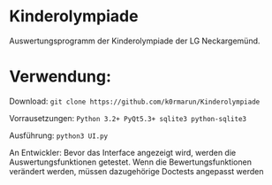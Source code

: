 # Kinderolympiade
Auswertungsprogramm der Kinderolympiade der LG Neckargemünd.

# Verwendung:
Download:
```git clone https://github.com/k0rmarun/Kinderolympiade```

Vorrausetzungen: 
```Python 3.2+ PyQt5.3+ sqlite3 python-sqlite3```

Ausführung:
```python3 UI.py```

An Entwickler: Bevor das Interface angezeigt wird, werden die Auswertungsfunktionen getestet. Wenn die Bewertungsfunktionen verändert werden, müssen dazugehörige Doctests angepasst werden
